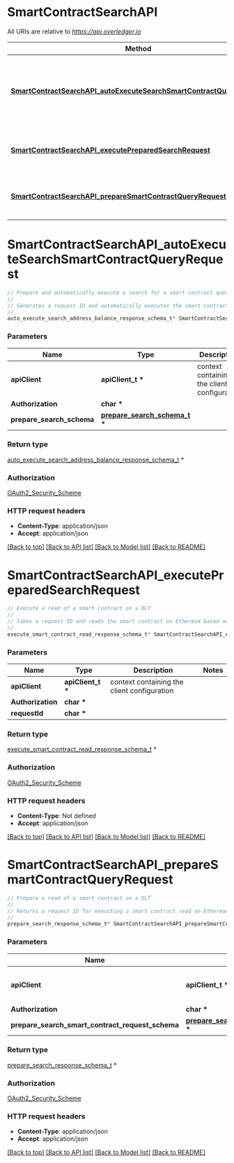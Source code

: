 # SmartContractSearchAPI

All URIs are relative to *https://api.overledger.io*

Method | HTTP request | Description
------------- | ------------- | -------------
[**SmartContractSearchAPI_autoExecuteSearchSmartContractQueryRequest**](SmartContractSearchAPI.md#SmartContractSearchAPI_autoExecuteSearchSmartContractQueryRequest) | **POST** /v2/autoexecution/search/smartcontract | Prepare and automatically execute a search for a smart contract query on a DLT.
[**SmartContractSearchAPI_executePreparedSearchRequest**](SmartContractSearchAPI.md#SmartContractSearchAPI_executePreparedSearchRequest) | **POST** /v2/execution/search/smartcontract | Execute a read of a smart contract on a DLT
[**SmartContractSearchAPI_prepareSmartContractQueryRequest**](SmartContractSearchAPI.md#SmartContractSearchAPI_prepareSmartContractQueryRequest) | **POST** /v2/preparation/search/smartcontract | Prepare a read of a smart contract on a DLT


# **SmartContractSearchAPI_autoExecuteSearchSmartContractQueryRequest**
```c
// Prepare and automatically execute a search for a smart contract query on a DLT.
//
// Generates a request ID and automatically executes the smart contract query search on the requested DLT.
//
auto_execute_search_address_balance_response_schema_t* SmartContractSearchAPI_autoExecuteSearchSmartContractQueryRequest(apiClient_t *apiClient, char * Authorization, prepare_search_schema_t * prepare_search_schema);
```

### Parameters
Name | Type | Description  | Notes
------------- | ------------- | ------------- | -------------
**apiClient** | **apiClient_t \*** | context containing the client configuration |
**Authorization** | **char \*** |  | 
**prepare_search_schema** | **[prepare_search_schema_t](prepare_search_schema.md) \*** |  | 

### Return type

[auto_execute_search_address_balance_response_schema_t](auto_execute_search_address_balance_response_schema.md) *


### Authorization

[OAuth2_Security_Scheme](../README.md#OAuth2_Security_Scheme)

### HTTP request headers

 - **Content-Type**: application/json
 - **Accept**: application/json

[[Back to top]](#) [[Back to API list]](../README.md#documentation-for-api-endpoints) [[Back to Model list]](../README.md#documentation-for-models) [[Back to README]](../README.md)

# **SmartContractSearchAPI_executePreparedSearchRequest**
```c
// Execute a read of a smart contract on a DLT
//
// Takes a request ID and reads the smart contract on Ethereum based on the parameters specified in the prepare request.
//
execute_smart_contract_read_response_schema_t* SmartContractSearchAPI_executePreparedSearchRequest(apiClient_t *apiClient, char * Authorization, char * requestId);
```

### Parameters
Name | Type | Description  | Notes
------------- | ------------- | ------------- | -------------
**apiClient** | **apiClient_t \*** | context containing the client configuration |
**Authorization** | **char \*** |  | 
**requestId** | **char \*** |  | 

### Return type

[execute_smart_contract_read_response_schema_t](execute_smart_contract_read_response_schema.md) *


### Authorization

[OAuth2_Security_Scheme](../README.md#OAuth2_Security_Scheme)

### HTTP request headers

 - **Content-Type**: Not defined
 - **Accept**: application/json

[[Back to top]](#) [[Back to API list]](../README.md#documentation-for-api-endpoints) [[Back to Model list]](../README.md#documentation-for-models) [[Back to README]](../README.md)

# **SmartContractSearchAPI_prepareSmartContractQueryRequest**
```c
// Prepare a read of a smart contract on a DLT
//
// Returns a request ID for executing a smart contract read on Ethereum.
//
prepare_search_response_schema_t* SmartContractSearchAPI_prepareSmartContractQueryRequest(apiClient_t *apiClient, char * Authorization, prepare_search_smart_contract_request_schema_t * prepare_search_smart_contract_request_schema);
```

### Parameters
Name | Type | Description  | Notes
------------- | ------------- | ------------- | -------------
**apiClient** | **apiClient_t \*** | context containing the client configuration |
**Authorization** | **char \*** |  | 
**prepare_search_smart_contract_request_schema** | **[prepare_search_smart_contract_request_schema_t](prepare_search_smart_contract_request_schema.md) \*** |  | 

### Return type

[prepare_search_response_schema_t](prepare_search_response_schema.md) *


### Authorization

[OAuth2_Security_Scheme](../README.md#OAuth2_Security_Scheme)

### HTTP request headers

 - **Content-Type**: application/json
 - **Accept**: application/json

[[Back to top]](#) [[Back to API list]](../README.md#documentation-for-api-endpoints) [[Back to Model list]](../README.md#documentation-for-models) [[Back to README]](../README.md)

